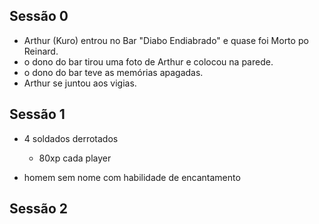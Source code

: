 ## Sessão 0

- Arthur (Kuro) entrou no Bar "Diabo Endiabrado" e quase foi Morto po Reinard.
- o dono do bar tirou uma foto de Arthur e colocou na parede.
- o dono do bar teve as memórias apagadas.
- Arthur se juntou aos vigias.

## Sessão 1

- 4 soldados derrotados

  - 80xp cada player

- homem sem nome com habilidade de encantamento

## Sessão 2


